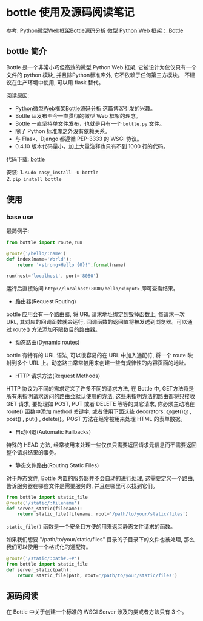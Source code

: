 # bottle 使用及源码阅读笔记

参考:
[Python微型Web框架Bottle源码分析](https://mp.weixin.qq.com/s/mN2S1y_ukvWPbHFfBj9kHg)
[微型 Python Web 框架： Bottle](http://blog.csdn.net/huithe/article/details/8087645)

## bottle 简介

Bottle 是一个非常小巧但高效的微型 Python Web 框架, 它被设计为仅仅只有一个文件的 python 模块, 并且除Python标准库外, 它不依赖于任何第三方模块。 不建议在生产环境中使用, 可以用 flask 替代。

阅读原因:

- [Python微型Web框架Bottle源码分析](https://mp.weixin.qq.com/s/mN2S1y_ukvWPbHFfBj9kHg) 这篇博客引发的兴趣。
- Bottle 从发布至今一直贯彻的微型 Web 框架的理念。
- Bottle 一直坚持单文件发布，也就是只有一个 ```bottle.py``` 文件。
- 除了 Python 标准库之外没有依赖关系。
- 与 Flask、Django 都遵循 PEP-3333 的 WSGI 协议。
- 0.4.10 版本代码量小，加上大量注释也只有不到 1000 行的代码。

代码下载: [bottle](https://github.com/bottlepy/bottle)

安装:
    1. ```sudo easy_install -U bottle```  
    2. ```pip install bottle```  

## 使用

### base use

最简例子:

```python
from bottle import route,run

@route('/hello/:name')
def index(name='World'):
    return '<strong>Hello {0}!'.format(name)

run(host='localhost', port='8080')
```

运行后直接访问 ```http://localhost:8080/hello/<imput>``` 即可查看结果。

- 路由器(Request Routing)  

bottle 应用会有一个路由器, 将 URL 请求地址绑定到毁掉函数上, 每请求一次 URL, 其对应的回调函数就会运行, 回调函数的返回值将被发送到浏览器。可以通过 route() 方法添加不限数目的路由器。

- 动态路由(Dynamic routes)  

bottle 有特有的 URL 语法, 可以很容易的在 URL 中加入通配符, 将一个 route 映射到多个 URL 上。动态路由常常被用来创建一些有规律性的内容页面的地址。

- HTTP 请求方法(Request Methods)  

HTTP 协议为不同的需求定义了许多不同的请求方法, 在 Bottle 中, GET方法将是所有未指明请求访问的路由会默认使用的方法, 这些未指明方法的路由都将只接收 GET 请求, 要处理如 POST,  PUT 或者 DELETE 等等的其它请求, 你必须主动地在 route() 函数中添加 method 关键字, 或者使用下面这些 decorators: @get()@ , post() , put() , delete()。POST 方法在经常被用来处理 HTML 的表单数据。

- 自动回退(Automatic Fallbacks)  

特殊的 HEAD 方法, 经常被用来处理一些仅仅只需要返回请求元信息而不需要返回整个请求结果的事务。

- 静态文件路由(Routing Static Files)

对于静态文件, Bottle 内置的服务器并不会自动的进行处理, 这需要定义一个路由,告诉服务器在哪些文件是需要服务的, 并且在哪里可以找到它们。  

```python
from bottle import static_file
@route('/static/:filename')
def server_static(filename):
    return static_file(filename, root='/path/to/your/static/files')
```

`static_file()` 函数是一个安全且方便的用来返回静态文件请求的函数。

如果我们想要 "/path/to/your/static/files" 目录的子目录下的文件也被处理, 那么我们可以使用一个格式化的通配符。

```python
@route('/static/:path#.+#')
from bottle import static_file
def server_static(path):
    return static_file(path, root='/path/to/your/static/files')
```

## 源码阅读  

在 Bottle 中关于创建一个标准的 WSGI Server 涉及的类或者方法只有 3 个。
